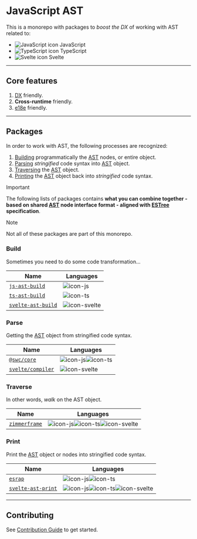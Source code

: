 # JavaScript AST

This is a monorepo with packages to _boost the DX_ of working with AST related to:

-   ![JavaScript icon][icon-svelte] JavaScript
-   ![TypeScript icon][icon-ts] TypeScript
-   ![Svelte icon][icon-svelte] Svelte

---

## Core features

1. [DX] friendly.
1. **Cross-runtime** friendly.
1. [e18e] friendly.

---

## Packages

In order to work with AST, the following processes are recognized:

1. [Building](#build) programmatically the [AST] nodes, or entire object.
1. [Parsing](#parse) _stringified_ code syntax into [AST] object.
1. [Traversing](#traverse) the [AST] object.
1. [Printing](#print) the [AST] object back into _stringified_ code syntax.

> [!IMPORTANT]
>
> The following lists of packages contains **what you can combine together - based on shared [AST] node interface format - aligned with [ESTree] specification**.

> [!NOTE]
>
> Not all of these packages are part of this monorepo.

### Build

Sometimes you need to do some code transformation...

| Name                 | Languages      |
| -------------------- | -------------- |
| [`js-ast-build`]     | ![icon-js]     |
| [`ts-ast-build`]     | ![icon-ts]     |
| [`svelte-ast-build`] | ![icon-svelte] |

### Parse

Getting the [AST] object from stringified code syntax.

| Name                | Languages            |
| ------------------- | -------------------- |
| [`@swc/core`]       | ![icon-js]![icon-ts] |
| [`svelte/compiler`] | ![icon-svelte]       |

### Traverse

In other words, _walk_ on the AST object.

| Name            | Languages                          |
| --------------- | ---------------------------------- |
| [`zimmerframe`] | ![icon-js]![icon-ts]![icon-svelte] |

### Print

Print the [AST] object or nodes into stringified code syntax.

| Name                 | Languages                          |
| -------------------- | ---------------------------------- |
| [`esrap`]            | ![icon-js]![icon-ts]               |
| [`svelte-ast-print`] | ![icon-js]![icon-ts]![icon-svelte] |

---

## Contributing

See [Contribution Guide](./.github/CONTRIBUTING.md) to get started.

<!-- LINKS -->

[icon-js]: https://api.iconify.design/logos:javascript.svg
[icon-ts]: https://api.iconify.design/logos:typescript-icon-round.svg
[icon-svelte]: https://api.iconify.design/logos:svelte-icon.svg
[AST]: https://en.wikipedia.org/wiki/Abstract_syntax_tree
[DX]: https://en.wikipedia.org/wiki/User_experience#Developer_experience
[ESTree]: https://github.com/estree/estree
[e18e]: https://github.com/e18e/e18e
[`js-ast-build`]: ./packages/js-ast-build
[`ts-ast-build`]: ./packages/ts-ast-build
[`svelte-ast-build`]: ./packages/svelte-ast-build
[`@swc/core`]: https://github.com/swc-project/swc
[`svelte/compiler`]: https://github.com/sveltejs/svelte
[`zimmerframe`]: https://github.com/Rich-Harris/zimmerframe
[`esrap`]: https://github.com/sveltejs/esrap
[`svelte-ast-print`]: ./packages/svelte-ast-print
